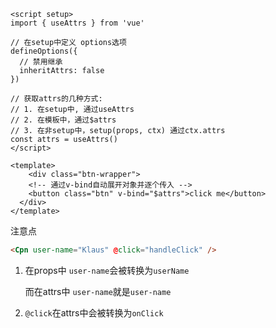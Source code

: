```vue
<script setup>
import { useAttrs } from 'vue'

// 在setup中定义 options选项
defineOptions({
  // 禁用继承
  inheritAttrs: false
})

// 获取attrs的几种方式:
// 1. 在setup中, 通过useAttrs
// 2. 在模板中，通过$attrs
// 3. 在非setup中，setup(props, ctx) 通过ctx.attrs
const attrs = useAttrs()
</script>

<template>
	<div class="btn-wrapper">
    <!-- 通过v-bind自动展开对象并逐个传入 -->
    <button class="btn" v-bind="$attrs">click me</button>
  </div>
</template>
```

 注意点

```html
<Cpn user-name="Klaus" @click="handleClick" />
```

1. 在props中 `user-name`会被转换为`userName`

   而在attrs中 `user-name`就是`user-name`

2. `@click`在attrs中会被转换为`onClick`

